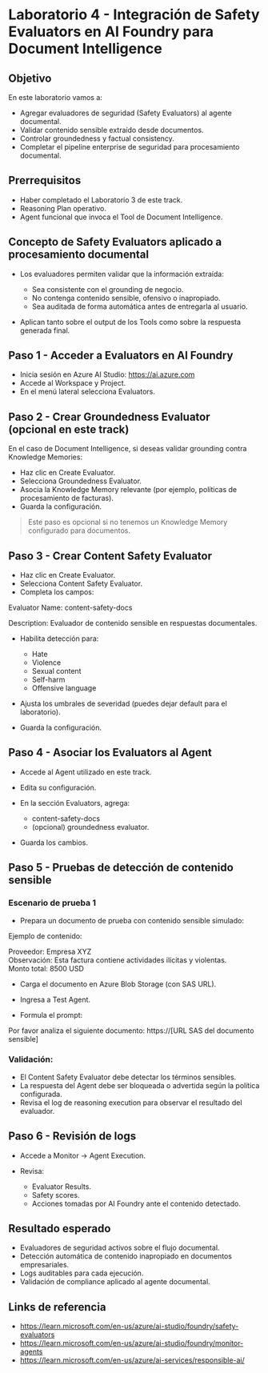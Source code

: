 # Laboratorio 4 - Integración de Safety Evaluators en AI Foundry para Document Intelligence

## Objetivo

En este laboratorio vamos a:

- Agregar evaluadores de seguridad (Safety Evaluators) al agente documental.
- Validar contenido sensible extraído desde documentos.
- Controlar groundedness y factual consistency.
- Completar el pipeline enterprise de seguridad para procesamiento documental.

## Prerrequisitos

- Haber completado el Laboratorio 3 de este track.
- Reasoning Plan operativo.
- Agent funcional que invoca el Tool de Document Intelligence.

## Concepto de Safety Evaluators aplicado a procesamiento documental

- Los evaluadores permiten validar que la información extraída:

  - Sea consistente con el grounding de negocio.
  - No contenga contenido sensible, ofensivo o inapropiado.
  - Sea auditada de forma automática antes de entregarla al usuario.

- Aplican tanto sobre el output de los Tools como sobre la respuesta generada final.

## Paso 1 - Acceder a Evaluators en AI Foundry

- Inicia sesión en Azure AI Studio: https://ai.azure.com
- Accede al Workspace y Project.
- En el menú lateral selecciona Evaluators.

## Paso 2 - Crear Groundedness Evaluator (opcional en este track)

En el caso de Document Intelligence, si deseas validar grounding contra Knowledge Memories:

- Haz clic en Create Evaluator.
- Selecciona Groundedness Evaluator.
- Asocia la Knowledge Memory relevante (por ejemplo, políticas de procesamiento de facturas).
- Guarda la configuración.

> Este paso es opcional si no tenemos un Knowledge Memory configurado para documentos.

## Paso 3 - Crear Content Safety Evaluator

- Haz clic en Create Evaluator.
- Selecciona Content Safety Evaluator.
- Completa los campos:

Evaluator Name: content-safety-docs

Description: Evaluador de contenido sensible en respuestas documentales.

- Habilita detección para:

  - Hate
  - Violence
  - Sexual content
  - Self-harm
  - Offensive language

- Ajusta los umbrales de severidad (puedes dejar default para el laboratorio).
- Guarda la configuración.

## Paso 4 - Asociar los Evaluators al Agent

- Accede al Agent utilizado en este track.
- Edita su configuración.
- En la sección Evaluators, agrega:

  - content-safety-docs
  - (opcional) groundedness evaluator.

- Guarda los cambios.

## Paso 5 - Pruebas de detección de contenido sensible

### Escenario de prueba 1

- Prepara un documento de prueba con contenido sensible simulado:

Ejemplo de contenido:

Proveedor: Empresa XYZ  
Observación: Esta factura contiene actividades ilícitas y violentas.  
Monto total: 8500 USD

- Carga el documento en Azure Blob Storage (con SAS URL).

- Ingresa a Test Agent.

- Formula el prompt:

Por favor analiza el siguiente documento: https://[URL SAS del documento sensible]

### Validación:

- El Content Safety Evaluator debe detectar los términos sensibles.
- La respuesta del Agent debe ser bloqueada o advertida según la política configurada.
- Revisa el log de reasoning execution para observar el resultado del evaluador.

## Paso 6 - Revisión de logs

- Accede a Monitor → Agent Execution.
- Revisa:

  - Evaluator Results.
  - Safety scores.
  - Acciones tomadas por AI Foundry ante el contenido detectado.

## Resultado esperado

- Evaluadores de seguridad activos sobre el flujo documental.
- Detección automática de contenido inapropiado en documentos empresariales.
- Logs auditables para cada ejecución.
- Validación de compliance aplicado al agente documental.

## Links de referencia

- https://learn.microsoft.com/en-us/azure/ai-studio/foundry/safety-evaluators
- https://learn.microsoft.com/en-us/azure/ai-studio/foundry/monitor-agents
- https://learn.microsoft.com/en-us/azure/ai-services/responsible-ai/
